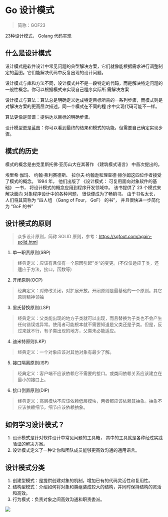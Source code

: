 # Go 设计模式
> 简称：GOF23

23种设计模式， Golang 代码实现

## 什么是设计模式
设计模式是软件设计中常见问题的典型解决方案，它们就像能根据需求进行调整制定的蓝图。它们能解决代码中反复出现的设计问题。

设计模式与库和方法不同，设计模式并不是一段特定的代码，而是解决特定问题的一般性概念。你可以根据模式来实现自己程序实际所
需解决方案

设计模式与算法：算法总是明确定义达成特定目标所需的一系列步骤，而模式则是对解决方案的更高层次描述。同一个模式在不同的程
序中实现代码可能不一样。

算法更像是菜谱：提供达以目标的明确步骤。

设计模型更是蓝图：你可以看到最终的结果和模式的功能，但需要自己确定实现步骤。

## 模式的历史
模式的概念是由克里斯托佛·亚历山大在其著作 《建筑模式语言》 中首次提出的。

埃里希·伽玛、 约翰·弗利赛德斯、 拉尔夫·约翰逊和理查德·赫尔姆这四位作者接受了模式的概念。 1994 年， 他们出版了 
《设计模式： 可复用面向对象软件的基础》 一书， 将设计模式的概念应用到程序开发领域中。 该书提供了 23 个模式来解决面向
对象程序设计中的各种问题， 很快便成为了畅销书。 由于书名太长， 人们将其简称为 “四人组 （Gang of Four， GoF） 
的书”， 并且很快进一步简化为 “GoF 的书”

## 设计模式的原则
> 众多设计原则，简称 SOLID 原则，参考：https://sgfoot.com/again-solid.html

1. 单一职责原则(SRP)
> 经典定义：应该有且仅有一个原因引起”类“的变更。(不仅仅适应于类，还适应于方法，接口，函数等)
2. 开闭原则(OCP)
> 经典定义：对修改关闭，对扩展开放。开闭原则是最基础的一个原则。其它原则精神领袖
3. 里氏替换原则(LSP)
> 经典定义：父类能出现的地方子类就可以出现，而且替换为子类也不会产生任何错误或异常。使用者可能根本就不需要知道是父类还是子类。但是，反过来就不行，有子类出现的地方，父类未必能适应。
4. 迪米特原则(LKP)
> 经典定义：一个对象应该对其他对象有最少了解。
5. 接口隔离原则(ISP)
> 经典定义：客户端不应该依赖它不需要的接口。或类间依赖关系应该建立在最小的接口上。
6. 接口倒置原则(DIP)
> 经典定义：高层模块不应该依赖低层模块，两者都应该依赖其抽象。抽象不应该依赖细节，细节应该依赖抽象。


## 如何学习设计模式？
1. 设计模式是针对软件设计中常见问题的工具箱， 其中的工具就是各种经过实践验证的解决方案。
1. 设计模式定义了一种让你和团队成员能够更高效沟通的通用语言。

## 设计模式分类
1. 创建型模式：是提供创建对象的机制，增加已有的代码灵活性和复用性。
1. 结构型模式：介绍如何将对象和类组装成较大的结构，并同时保持结构的灵活和高效。
1. 行为模式：负责对象之间高效沟通和职责委派。



![](https://cdn.jsdelivr.net/gh/yezihack/assets/b/20200819144839.png?imageslim)